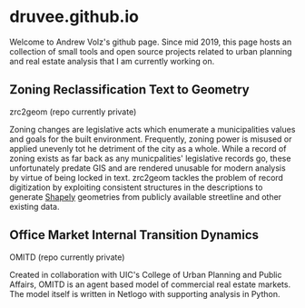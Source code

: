 # druvee.github.io
Welcome to Andrew Volz's github page. Since mid 2019, this page hosts an collection of small tools and open source projects related to urban planning and real estate analysis that I am currently working on.

## Zoning Reclassification Text to Geometry
zrc2geom (repo currently private)

Zoning changes are legislative acts which enumerate a municipalities values and goals for the built environment. Frequently, zoning power is misused or applied unevenly tot he detriment of the city as a whole. While a record of zoning exists as far back as any municpalities' legislative records go, these unfortunately predate GIS and are rendered unusable for modern analysis by virtue of being locked in text. zrc2geom tackles the problem of record digitization by exploiting consistent structures in the descriptions to generate [Shapely](https://github.com/Toblerity/Shapely) geometries from publicly available streetline and other existing data.
## Office Market Internal Transition Dynamics
OMITD (repo currently private)

Created in collaboration with UIC's College of Urban Planning and Public Affairs, OMITD is an agent based model of commercial real estate markets. The model itself is written in Netlogo with supporting analysis in Python.
